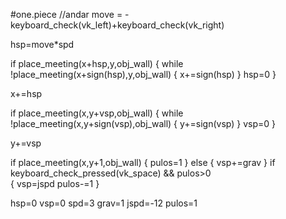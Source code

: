 #one.piece
//andar
move = -keyboard_check(vk_left)+keyboard_check(vk_right)

hsp=move*spd

if place_meeting(x+hsp,y,obj_wall)
{
	while !place_meeting(x+sign(hsp),y,obj_wall)
    {
		x+=sign(hsp)
	}
  hsp=0
}

x+=hsp

if place_meeting(x,y+vsp,obj_wall)
{
	while !place_meeting(x,y+sign(vsp),obj_wall)
    {
		y+=sign(vsp)
	}
  vsp=0
}

y+=vsp

if place_meeting(x,y+1,obj_wall)
{
	pulos=1
}
else
{
	vsp+=grav
}
if keyboard_check_pressed(vk_space) && pulos>0	
{
		vsp=jspd
		pulos-=1
}

hsp=0
vsp=0
spd=3
grav=1
jspd=-12
pulos=1
